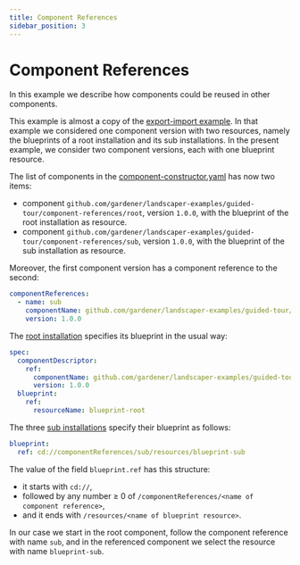 ```yaml
---
title: Component References
sidebar_position: 3
---
```


# Component References

In this example we describe how components could be reused in other components. 

This example is almost a copy of the [export-import example](../export-import). 
In that example we considered one component version with two resources, namely the blueprints of a root installation 
and its sub installations. In the present example, we consider two component versions, each with one blueprint resource.

The list of components in the [component-constructor.yaml](commands/component-constructor.yaml) has now two items:

- component `github.com/gardener/landscaper-examples/guided-tour/component-references/root`, version `1.0.0`,
  with the blueprint of the root installation as resource.
- component `github.com/gardener/landscaper-examples/guided-tour/component-references/sub`, version `1.0.0`,
  with the blueprint of the sub installation as resource.

Moreover, the first component version has a component reference to the second:

```yaml
componentReferences:
  - name: sub
    componentName: github.com/gardener/landscaper-examples/guided-tour/component-references/sub
    version: 1.0.0
```

The [root installation](installation/installation.yaml.tpl) specifies its blueprint in the usual way:

```yaml
spec:
  componentDescriptor:
    ref:
      componentName: github.com/gardener/landscaper-examples/guided-tour/component-references/root
      version: 1.0.0
  blueprint:
    ref:
      resourceName: blueprint-root
```

The three [sub installations](blueprints/root/subinstallation-1.yaml) specify their blueprint as follows:

```yaml
blueprint:
  ref: cd://componentReferences/sub/resources/blueprint-sub
```

The value of the field `blueprint.ref` has this structure:
- it starts with `cd://`, 
- followed by any number &ge; 0 of `/componentReferences/<name of component reference>`,
- and it ends with `/resources/<name of blueprint resource>`.

In our case we start in the root component, follow the component reference with name `sub`, 
and in the referenced component we select the resource with name `blueprint-sub`.
